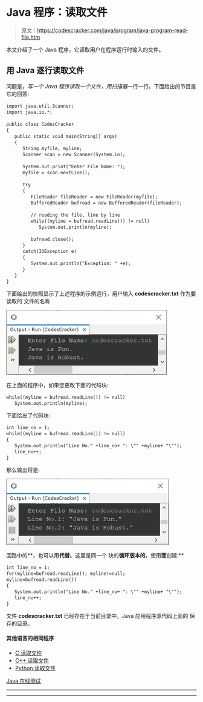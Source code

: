 # Java 程序：读取文件

> 原文：<https://codescracker.com/java/program/java-program-read-file.htm>

本文介绍了一个 Java 程序，它读取用户在程序运行时输入的文件。

## 用 Java 逐行读取文件

问题是，*写一个 Java 程序读取一个文件，用扫描器*一行一行。下面给出的节目是 它的回答:

```
import java.util.Scanner;
import java.io.*;

public class CodesCracker
{
   public static void main(String[] args)
   {
      String myfile, myline;
      Scanner scan = new Scanner(System.in);

      System.out.print("Enter File Name: ");
      myfile = scan.nextLine();

      try
      {
         FileReader fileReader = new FileReader(myfile);
         BufferedReader bufread = new BufferedReader(fileReader);

         // reading the file, line by line
         while((myline = bufread.readLine()) != null)
            System.out.println(myline);

         bufread.close();
      }
      catch(IOException e)
      {
         System.out.println("Exception: " +e);
      }
   }
}
```

下面给出的快照显示了上述程序的示例运行，用户输入 **codescracker.txt** 作为要读取的 文件的名称

![java program read a file](img/c6bf1f3630e13a8bbf92b68b84b5e32a.png)

在上面的程序中，如果您更改下面的代码块:

```
while((myline = bufread.readLine()) != null)
   System.out.println(myline);
```

下面给出了代码块:

```
int line_no = 1;
while((myline = bufread.readLine()) != null)
{
   System.out.println("Line No." +line_no+ ": \"" +myline+ "\"");
   line_no++;
}
```

那么输出将是:

![java program to read a file line by line](img/3daa8a9343f4578e369e8739d885024a.png)

回路中的**，也可以用**代替**。这里是同一个 块的**循环版本的**，使用**而**创建:**

```
int line_no = 1;
for(myline=bufread.readLine(); myline!=null; myline=bufread.readLine())
{
   System.out.println("Line No." +line_no+ ": \"" +myline+ "\"");
   line_no++;
}
```

文件 **codescracker.txt** 已经存在于当前目录中。Java 应用程序源代码上面的 保存的目录。

#### 其他语言的相同程序

*   [C 读取文件](/c/program/c-program-read-file.htm)
*   [C++ 读取文件](/cpp/program/cpp-program-read-file.htm)
*   [Python 读取文件](/python/program/python-program-read-file.htm)

[Java 在线测试](/exam/showtest.php?subid=1)

* * *

* * *